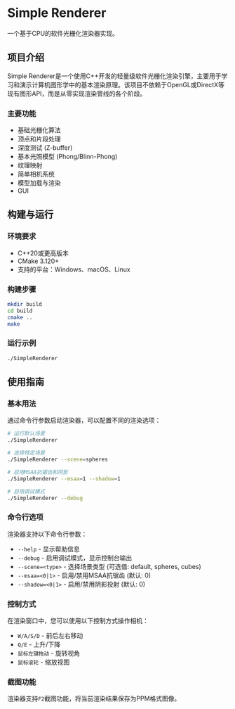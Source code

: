 # Simple Renderer

一个基于CPU的软件光栅化渲染器实现。

## 项目介绍

Simple Renderer是一个使用C++开发的轻量级软件光栅化渲染引擎，主要用于学习和演示计算机图形学中的基本渲染原理。该项目不依赖于OpenGL或DirectX等现有图形API，而是从零实现渲染管线的各个阶段。

### 主要功能

- 基础光栅化算法
- 顶点和片段处理
- 深度测试 (Z-buffer)
- 基本光照模型 (Phong/Blinn-Phong)
- 纹理映射
- 简单相机系统
- 模型加载与渲染
- GUI

## 构建与运行

### 环境要求

- C++20或更高版本
- CMake 3.120+
- 支持的平台：Windows、macOS、Linux

### 构建步骤

```bash
mkdir build
cd build
cmake ..
make
```

### 运行示例

```bash
./SimpleRenderer
```

## 使用指南

### 基本用法

通过命令行参数启动渲染器，可以配置不同的渲染选项：

```bash
# 运行默认场景
./SimpleRenderer

# 选择特定场景
./SimpleRenderer --scene=spheres

# 启用MSAA抗锯齿和阴影
./SimpleRenderer --msaa=1 --shadow=1

# 启用调试模式
./SimpleRenderer --debug
```

### 命令行选项

渲染器支持以下命令行参数：

- `--help` - 显示帮助信息
- `--debug` - 启用调试模式，显示控制台输出
- `--scene=<type>` - 选择场景类型 (可选值: default, spheres, cubes)
- `--msaa=<0|1>` - 启用/禁用MSAA抗锯齿 (默认: 0)
- `--shadow=<0|1>` - 启用/禁用阴影投射 (默认: 0)

### 控制方式

在渲染窗口中，您可以使用以下控制方式操作相机：

- `W/A/S/D` - 前后左右移动
- `Q/E` - 上升/下降
- `鼠标左键拖动` - 旋转视角
- `鼠标滚轮` - 缩放视图

### 截图功能

渲染器支持`F2`截图功能，将当前渲染结果保存为PPM格式图像。
